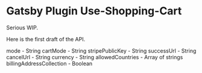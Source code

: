 # Gatsby Plugin Use-Shopping-Cart

Serious WIP.

Here is the first draft of the API.

mode - String
cartMode - String
stripePublicKey - String
successUrl - String
cancelUrl - String
currency - String
allowedCountries - Array of strings
billingAddressCollection - Boolean
